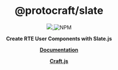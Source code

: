 <div align="center" style={{d}}>
<h1>@protocraft/slate</h1>
<a href="https://www.npmjs.com/package/@protocraft/slate">
  <img src="https://img.shields.io/npm/v/@protocraft/slate?color=%232680eb&label=NPM&logo=npm&logoColor=%232680eb&style=for-the-badge">
</a><img alt="NPM" src="https://img.shields.io/npm/l/@protocraft/slate?color=%23000&style=for-the-badge">
</div>

<p align="center">
  <strong>Create RTE User Components with Slate.js</strong>
</p>
<p align="center">
  <strong>
    <a href="https://prevwong.github.io/craft.js/r/docs/additional/slate">Documentation</a>
  </strong>
</p>

<p align="center">
  <strong>
    <a href="https://prevwong.github.io/craft.js/">Craft.js</a>
  </strong>
</p>
